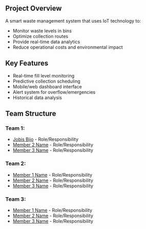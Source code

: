 ## Project Overview
A smart waste management system that uses IoT technology to:
- Monitor waste levels in bins
- Optimize collection routes
- Provide real-time data analytics
- Reduce operational costs and environmental impact

## Key Features
- Real-time fill level monitoring
- Predictive collection scheduling
- Mobile/web dashboard interface
- Alert system for overflow/emergencies
- Historical data analysis

## Team Structure

### Team 1: 
- [Jobis Bijo](https://github.com/me-jobis) - Role/Responsibility
- [Member 2 Name](github-profile-link) - Role/Responsibility
- [Member 3 Name](github-profile-link) - Role/Responsibility

### Team 2: 
- [Member 1 Name](github-profile-link) - Role/Responsibility
- [Member 2 Name](github-profile-link) - Role/Responsibility
- [Member 3 Name](github-profile-link) - Role/Responsibility

### Team 3: 
- [Member 1 Name](github-profile-link) - Role/Responsibility
- [Member 2 Name](github-profile-link) - Role/Responsibility
- [Member 3 Name](github-profile-link) - Role/Responsibility


